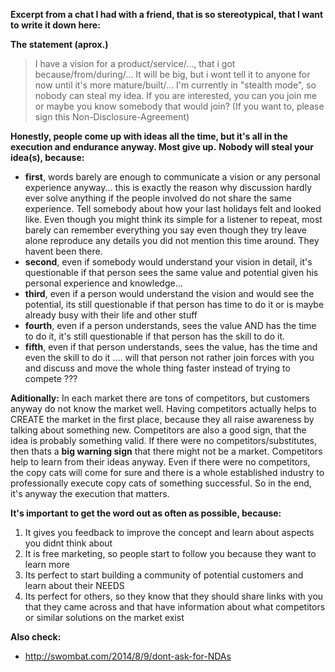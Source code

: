 **Excerpt from a chat I had with a friend, that is so stereotypical, that I want to write it down here:**

**The statement (aprox.)**
> I have a vision for a product/service/..., that i got because/from/during/...
> It will be big, but i wont tell it to anyone for now until it's more mature/built/...
> I'm currently in "stealth mode", so nobody can steal my idea.
> If you are interested, you can you join me or maybe you know somebody that would join?
> (If you want to, please sign this Non-Disclosure-Agreement)


**Honestly, people come up with ideas all the time, but it's all in the execution and endurance anyway. Most give up.**
**Nobody will steal your idea(s), because:**

* **first**, words barely are enough to communicate a vision or any personal experience anyway... this is exactly the reason why discussion hardly ever solve anything if the people involved do not share the same experience. Tell somebody about how your last holidays felt and looked like. Even though you might think its simple for a listener to repeat, most barely can remember everything you say even though they try leave alone reproduce any details you did not mention this time around. They havent been there.
* **second**, even if somebody would understand your vision in detail, it's questionable if that person sees the same value and potential given his personal experience and knowledge...
* **third**, even if a person would understand the vision and would see the potential, its still questionable if that person has time to do it or is maybe already busy with their life and other stuff
* **fourth**, even if a person understands, sees the value AND has the time to do it, it's still questionable if that person has the skill to do it.
* **fifth**, even if that person understands, sees the value, has the time and even the skill to do it .... will that person not rather join forces with you and discuss and move the whole thing faster instead of trying to compete ???


**Aditionally:**
In each market there are tons of competitors, but customers anyway do not know the market well. Having competitors actually helps to CREATE the market in the first place, because they all raise awareness by talking about something new.
Competitors are also a good sign, that the idea is probably something valid.
If there were no competitors/substitutes, then thats a **big warning sign** that there might not be a market.
Competitors help to learn from their ideas anyway. Even if there were no competitors, the copy cats will come for sure and there is a whole established industry to professionally execute copy cats of something successful.
So in the end, it's anyway the execution that matters.


**It's important to get the word out as often as possible, because:**

1. It gives you feedback to improve the concept and learn about aspects you didnt think about
2. It is free marketing, so people start to follow you because they want to learn more
3. Its perfect to start building a community of potential customers and learn about their NEEDS
4. Its perfect for others, so they know that they should share links with you that they came across and that have information about what competitors or similar solutions on the market exist

**Also check:**
* http://swombat.com/2014/8/9/dont-ask-for-NDAs
